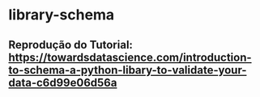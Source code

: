 # library-schema

## Reprodução do Tutorial: https://towardsdatascience.com/introduction-to-schema-a-python-libary-to-validate-your-data-c6d99e06d56a
